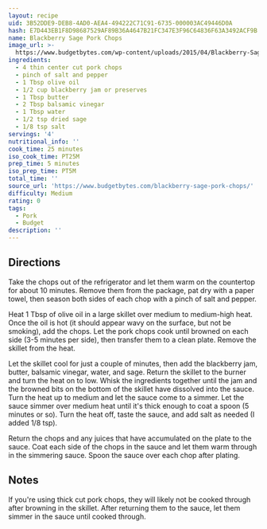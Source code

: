 ```yaml
---
layout: recipe
uid: 3B52DDE9-DEB8-4AD0-AEA4-494222C71C91-6735-000003AC49446D0A
hash: E7D443EB1F8D98687529AF89B36A4647B21FC347E3F96C64836F63A3492ACF9B
name: Blackberry Sage Pork Chops
image_url: >-
  https://www.budgetbytes.com/wp-content/uploads/2015/04/Blackberry-Sage-Pork-Chops-text-300x400.jpg
ingredients:
  - 4 thin center cut pork chops
  - pinch of salt and pepper
  - 1 Tbsp olive oil
  - 1/2 cup blackberry jam or preserves
  - 1 Tbsp butter
  - 2 Tbsp balsamic vinegar
  - 1 Tbsp water
  - 1/2 tsp dried sage
  - 1/8 tsp salt
servings: '4'
nutritional_info: ''
cook_time: 25 minutes
iso_cook_time: PT25M
prep_time: 5 minutes
iso_prep_time: PT5M
total_time: ''
source_url: 'https://www.budgetbytes.com/blackberry-sage-pork-chops/'
difficulty: Medium
rating: 0
tags:
  - Pork
  - Budget
description: ''
---
```

## Directions

Take the chops out of the refrigerator and let them warm on the countertop for about 10 minutes. Remove them from the package, pat dry with a paper towel, then season both sides of each chop with a pinch of salt and pepper.

Heat 1 Tbsp of olive oil in a large skillet over medium to medium-high heat. Once the oil is hot (it should appear wavy on the surface, but not be smoking), add the chops. Let the pork chops cook until browned on each side (3-5 minutes per side), then transfer them to a clean plate. Remove the skillet from the heat.

Let the skillet cool for just a couple of minutes, then add the blackberry jam, butter, balsamic vinegar, water, and sage. Return the skillet to the burner and turn the heat on to low. Whisk the ingredients together until the jam and the browned bits on the bottom of the skillet have dissolved into the sauce. Turn the heat up to medium and let the sauce come to a simmer. Let the sauce simmer over medium heat until it's thick enough to coat a spoon (5 minutes or so). Turn the heat off, taste the sauce, and add salt as needed (I added 1/8 tsp).

Return the chops and any juices that have accumulated on the plate to the sauce. Coat each side of the chops in the sauce and let them warm through in the simmering sauce. Spoon the sauce over each chop after plating.
## Notes

If you're using thick cut pork chops, they will likely not be cooked through after browning in the skillet. After returning them to the sauce, let them simmer in the sauce until cooked through.
